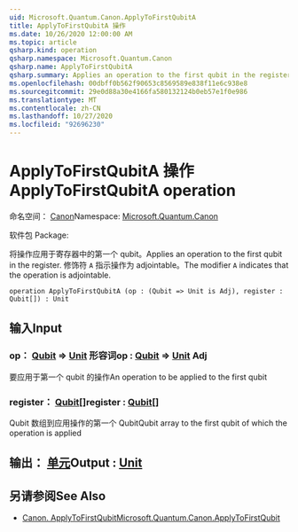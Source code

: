 ```yaml
---
uid: Microsoft.Quantum.Canon.ApplyToFirstQubitA
title: ApplyToFirstQubitA 操作
ms.date: 10/26/2020 12:00:00 AM
ms.topic: article
qsharp.kind: operation
qsharp.namespace: Microsoft.Quantum.Canon
qsharp.name: ApplyToFirstQubitA
qsharp.summary: Applies an operation to the first qubit in the register. The modifier `A` indicates that the operation is adjointable.
ms.openlocfilehash: 00dbff0b562f90653c8569589e838f11e6c938e8
ms.sourcegitcommit: 29e0d88a30e4166fa580132124b0eb57e1f0e986
ms.translationtype: MT
ms.contentlocale: zh-CN
ms.lasthandoff: 10/27/2020
ms.locfileid: "92696230"
---
```

# <a name="applytofirstqubita-operation"></a><span data-ttu-id="8d5af-102">ApplyToFirstQubitA 操作</span><span class="sxs-lookup"><span data-stu-id="8d5af-102">ApplyToFirstQubitA operation</span></span>

<span data-ttu-id="8d5af-103">命名空间： [Canon](xref:Microsoft.Quantum.Canon)</span><span class="sxs-lookup"><span data-stu-id="8d5af-103">Namespace: [Microsoft.Quantum.Canon](xref:Microsoft.Quantum.Canon)</span></span>

<span data-ttu-id="8d5af-104">软件包 [](https://nuget.org/packages/)</span><span class="sxs-lookup"><span data-stu-id="8d5af-104">Package: [](https://nuget.org/packages/)</span></span>


<span data-ttu-id="8d5af-105">将操作应用于寄存器中的第一个 qubit。</span><span class="sxs-lookup"><span data-stu-id="8d5af-105">Applies an operation to the first qubit in the register.</span></span>
<span data-ttu-id="8d5af-106">修饰符 `A` 指示操作为 adjointable。</span><span class="sxs-lookup"><span data-stu-id="8d5af-106">The modifier `A` indicates that the operation is adjointable.</span></span>

```qsharp
operation ApplyToFirstQubitA (op : (Qubit => Unit is Adj), register : Qubit[]) : Unit
```


## <a name="input"></a><span data-ttu-id="8d5af-107">输入</span><span class="sxs-lookup"><span data-stu-id="8d5af-107">Input</span></span>

### <a name="op--qubit--unit-adj"></a><span data-ttu-id="8d5af-108">op： [Qubit](xref:microsoft.quantum.lang-ref.qubit) => [Unit](xref:microsoft.quantum.lang-ref.unit) 形容词</span><span class="sxs-lookup"><span data-stu-id="8d5af-108">op : [Qubit](xref:microsoft.quantum.lang-ref.qubit) => [Unit](xref:microsoft.quantum.lang-ref.unit) Adj</span></span>

<span data-ttu-id="8d5af-109">要应用于第一个 qubit 的操作</span><span class="sxs-lookup"><span data-stu-id="8d5af-109">An operation to be applied to the first qubit</span></span>


### <a name="register--qubit"></a><span data-ttu-id="8d5af-110">register： [Qubit](xref:microsoft.quantum.lang-ref.qubit)[]</span><span class="sxs-lookup"><span data-stu-id="8d5af-110">register : [Qubit](xref:microsoft.quantum.lang-ref.qubit)[]</span></span>

<span data-ttu-id="8d5af-111">Qubit 数组到应用操作的第一个 Qubit</span><span class="sxs-lookup"><span data-stu-id="8d5af-111">Qubit array to the first qubit of which the operation is applied</span></span>



## <a name="output--unit"></a><span data-ttu-id="8d5af-112">输出： [单元](xref:microsoft.quantum.lang-ref.unit)</span><span class="sxs-lookup"><span data-stu-id="8d5af-112">Output : [Unit](xref:microsoft.quantum.lang-ref.unit)</span></span>



## <a name="see-also"></a><span data-ttu-id="8d5af-113">另请参阅</span><span class="sxs-lookup"><span data-stu-id="8d5af-113">See Also</span></span>

- [<span data-ttu-id="8d5af-114">Canon. ApplyToFirstQubit</span><span class="sxs-lookup"><span data-stu-id="8d5af-114">Microsoft.Quantum.Canon.ApplyToFirstQubit</span></span>](xref:Microsoft.Quantum.Canon.ApplyToFirstQubit)